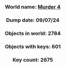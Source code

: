 <div align="center">

### World name: [Murder 4](https://vrchat.com/home/world/wrld_858dfdfc-1b48-4e1e-8a43-f0edc611e5fe)
### Dump date: 09/07/24
### Objects in world: 2784
### Objects with keys: 601
### Key count: 2675
</div>

